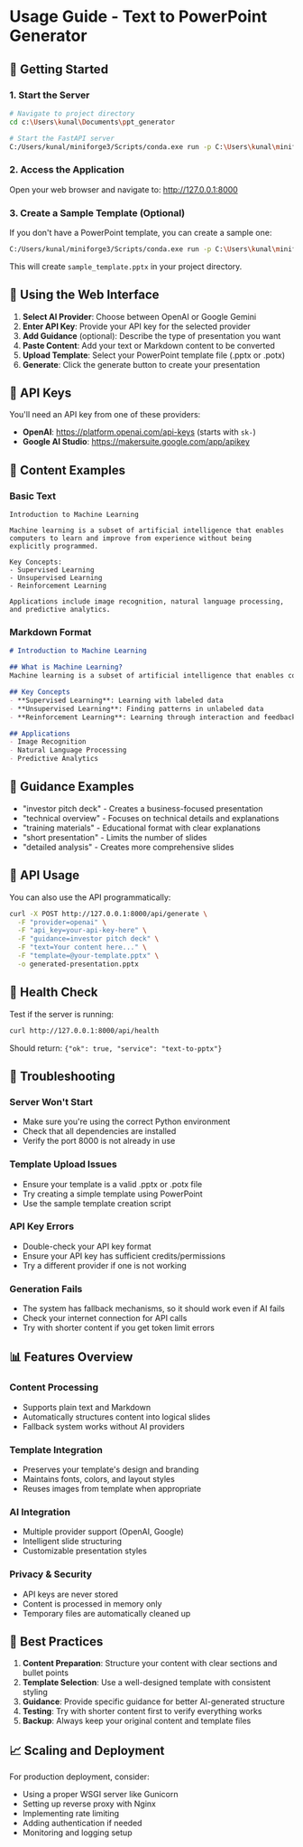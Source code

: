 # Usage Guide - Text to PowerPoint Generator

## 🚀 Getting Started

### 1. Start the Server

```bash
# Navigate to project directory
cd c:\Users\kunal\Documents\ppt_generator

# Start the FastAPI server
C:/Users/kunal/miniforge3/Scripts/conda.exe run -p C:\Users\kunal\miniforge3 --no-capture-output python -m uvicorn backend.app:app --reload --host 127.0.0.1 --port 8000
```

### 2. Access the Application

Open your web browser and navigate to: http://127.0.0.1:8000

### 3. Create a Sample Template (Optional)

If you don't have a PowerPoint template, you can create a sample one:

```bash
C:/Users/kunal/miniforge3/Scripts/conda.exe run -p C:\Users\kunal\miniforge3 --no-capture-output python create_sample_template.py
```

This will create `sample_template.pptx` in your project directory.

## 📝 Using the Web Interface

1. **Select AI Provider**: Choose between OpenAI or Google Gemini
2. **Enter API Key**: Provide your API key for the selected provider
3. **Add Guidance** (optional): Describe the type of presentation you want
4. **Paste Content**: Add your text or Markdown content to be converted
5. **Upload Template**: Select your PowerPoint template file (.pptx or .potx)
6. **Generate**: Click the generate button to create your presentation

## 🔑 API Keys

You'll need an API key from one of these providers:

- **OpenAI**: https://platform.openai.com/api-keys (starts with `sk-`)
- **Google AI Studio**: https://makersuite.google.com/app/apikey

## 📄 Content Examples

### Basic Text
```
Introduction to Machine Learning

Machine learning is a subset of artificial intelligence that enables computers to learn and improve from experience without being explicitly programmed.

Key Concepts:
- Supervised Learning
- Unsupervised Learning  
- Reinforcement Learning

Applications include image recognition, natural language processing, and predictive analytics.
```

### Markdown Format
```markdown
# Introduction to Machine Learning

## What is Machine Learning?
Machine learning is a subset of artificial intelligence that enables computers to learn and improve from experience.

## Key Concepts
- **Supervised Learning**: Learning with labeled data
- **Unsupervised Learning**: Finding patterns in unlabeled data
- **Reinforcement Learning**: Learning through interaction and feedback

## Applications
- Image Recognition
- Natural Language Processing
- Predictive Analytics
```

## 🎨 Guidance Examples

- "investor pitch deck" - Creates a business-focused presentation
- "technical overview" - Focuses on technical details and explanations
- "training materials" - Educational format with clear explanations
- "short presentation" - Limits the number of slides
- "detailed analysis" - Creates more comprehensive slides

## 🔧 API Usage

You can also use the API programmatically:

```bash
curl -X POST http://127.0.0.1:8000/api/generate \
  -F "provider=openai" \
  -F "api_key=your-api-key-here" \
  -F "guidance=investor pitch deck" \
  -F "text=Your content here..." \
  -F "template=@your-template.pptx" \
  -o generated-presentation.pptx
```

## 🏥 Health Check

Test if the server is running:
```bash
curl http://127.0.0.1:8000/api/health
```

Should return: `{"ok": true, "service": "text-to-pptx"}`

## 🐛 Troubleshooting

### Server Won't Start
- Make sure you're using the correct Python environment
- Check that all dependencies are installed
- Verify the port 8000 is not already in use

### Template Upload Issues
- Ensure your template is a valid .pptx or .potx file
- Try creating a simple template using PowerPoint
- Use the sample template creation script

### API Key Errors
- Double-check your API key format
- Ensure your API key has sufficient credits/permissions
- Try a different provider if one is not working

### Generation Fails
- The system has fallback mechanisms, so it should work even if AI fails
- Check your internet connection for API calls
- Try with shorter content if you get token limit errors

## 📊 Features Overview

### Content Processing
- Supports plain text and Markdown
- Automatically structures content into logical slides
- Fallback system works without AI providers

### Template Integration
- Preserves your template's design and branding
- Maintains fonts, colors, and layout styles
- Reuses images from template when appropriate

### AI Integration
- Multiple provider support (OpenAI, Google)
- Intelligent slide structuring
- Customizable presentation styles

### Privacy & Security
- API keys are never stored
- Content is processed in memory only
- Temporary files are automatically cleaned up

## 🎯 Best Practices

1. **Content Preparation**: Structure your content with clear sections and bullet points
2. **Template Selection**: Use a well-designed template with consistent styling
3. **Guidance**: Provide specific guidance for better AI-generated structure
4. **Testing**: Try with shorter content first to verify everything works
5. **Backup**: Always keep your original content and template files

## 📈 Scaling and Deployment

For production deployment, consider:
- Using a proper WSGI server like Gunicorn
- Setting up reverse proxy with Nginx
- Implementing rate limiting
- Adding authentication if needed
- Monitoring and logging setup

